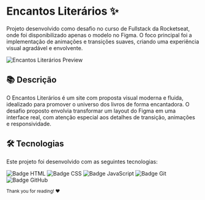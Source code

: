 <h1>Encantos Literários ✨</h1>
<p>Projeto desenvolvido como desafio no curso de Fullstack da Rocketseat, onde foi disponibilizado apenas o modelo no Figma. O foco principal foi a implementação de animações e transições suaves, criando uma experiência visual agradável e envolvente.</p>

<img src="./assets/Thumbnail.png" alt="Encantos Literários Preview" />

<h2>📚 Descrição</h2>
<p>O Encantos Literários é um site com proposta visual moderna e fluida, idealizado para promover o universo dos livros de forma encantadora. O desafio proposto envolvia transformar um layout do Figma em uma interface real, com atenção especial aos detalhes de transição, animações e responsividade.</p>

<h2>🛠 Tecnologias</h2>
<p>Este projeto foi desenvolvido com as seguintes tecnologias:</p> 
<p> 
<img src="https://img.shields.io/badge/HTML5-E34F26?style=for-the-badge&logo=html5&logoColor=white" alt="Badge HTML"> <img src="https://img.shields.io/badge/CSS3-1572B6?style=for-the-badge&logo=css3&logoColor=white" alt="Badge CSS"> <img src="https://img.shields.io/badge/JavaScript-F7DF1E?style=for-the-badge&logo=javascript&logoColor=black" alt="Badge JavaScript"> <img src="https://img.shields.io/badge/Git-F05032?style=for-the-badge&logo=git&logoColor=white" alt="Badge Git"> <img src="https://img.shields.io/badge/GitHub-000?style=for-the-badge&logo=github&logoColor=white" alt="Badge GitHub"> 
</p>
<small>Thank you for reading! ❤️</small>